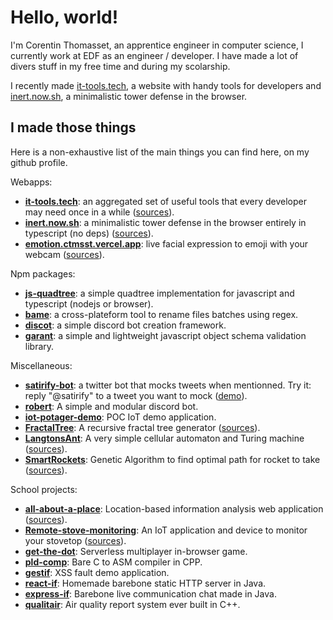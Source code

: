 # Hello, world!

I'm Corentin Thomasset, an apprentice engineer in computer science, I currently work at EDF as an engineer / developer. I have made a lot of divers stuff in my free time and during my scolarship. 

I recently made [it-tools.tech](https://it-tools.tech), a website with handy tools for developers and [inert.now.sh](https://inert.now.sh), a minimalistic tower defense in the browser.

## I made those things
Here is a non-exhaustive list of the main things you can find here, on my github profile.

Webapps:

* **[it-tools.tech](https://it-tools.tech)**: an aggregated set of useful tools that every developer may need once in a while ([sources](https://github.com/CorentinTh/it-tools)).
* **[inert.now.sh](https://inert.now.sh)**: a minimalistic tower defense in the browser entirely in typescript (no deps) ([sources](https://github.com/CorentinTh/inert)).
* **[emotion.ctmsst.vercel.app](https://emotion.ctmsst.vercel.app)**: live facial expression to emoji with your webcam ([sources](https://github.com/CorentinTh/emotion)).

Npm packages:

* **[js-quadtree](https://github.com/CorentinTh/quadtree-js)**: a simple quadtree implementation for javascript and typescript (nodejs or browser).
* **[bame](https://github.com/CorentinTh/bame)**: a cross-plateform tool to rename files batches using regex.
* **[discot](https://github.com/CorentinTh/discot)**: a simple discord bot creation framework.
* **[garant](https://github.com/CorentinTh/garant)**: a simple and lightweight javascript object schema validation library.

Miscellaneous:

* **[satirify-bot](https://github.com/CorentinTh/satirify-bot)**: a twitter bot that mocks tweets when mentionned. Try it: reply "@satirify" to a tweet you want to mock ([demo](twitter.com/satirify)). 
* **[robert](https://github.com/CorentinTh/robert)**: A simple and modular discord bot.
* **[iot-potager-demo](https://github.com/CorentinTh/iot-potager-demo)**: POC IoT demo application.
* **[FractalTree](http://divers.corentin-thomasset.fr/fractal-tree/index.html)**: A recursive fractal tree generator ([sources](https://github.com/CorentinTh/FractalTree)).
* **[LangtonsAnt](http://divers.corentin-thomasset.fr/langton-ant/index.html)**: A very simple cellular automaton and Turing machine ([sources](https://github.com/CorentinTh/LangtonsAnt)).
* **[SmartRockets](http://divers.corentin-thomasset.fr/smart-rockets/)**: Genetic Algorithm to find optimal path for rocket to take ([sources](https://github.com/CorentinTh/SmartRockets-GeneticAlgorithm)).

School projects:

* **[all-about-a-place](https://all-about-a-place.corentin-thomasset.fr)**: Location-based information analysis web application ([sources](https://github.com/CorentinTh/all-about-a-place)).
* **[Remote-stove-monitoring](https://sheltered-brook-24116.herokuapp.com/)**: An IoT application and device to monitor your stovetop ([sources](https://github.com/CorentinTh/Remote-stove-monitoring-IoT-backend-and-frontend)).
* **[get-the-dot](https://github.com/CorentinTh/get-the-dot)**: Serverless multiplayer in-browser game.
* **[pld-comp](https://github.com/CorentinTh/pld-comp)**: Bare C to ASM compiler in CPP.
* **[gestif](https://github.com/CorentinTh/gestif)**: XSS fault demo application.
* **[react-if](https://github.com/CorentinTh/react-if)**: Homemade barebone static HTTP server in Java.
* **[express-if](https://github.com/CorentinTh/express-if)**: Barebone live communication chat made in Java.
* **[qualitair](https://github.com/CorentinTh/express-if)**: Air quality report system ever built in C++.

